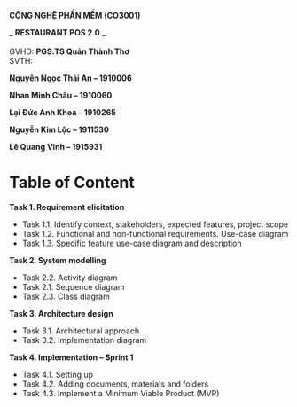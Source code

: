 **CÔNG NGHỆ PHẦN MỀM (CO3001)**

_ **RESTAURANT POS 2.0** _
<br/><br/>
GVHD: **PGS.TS Quản Thành Thơ**  
SVTH: 

**Nguyễn Ngọc Thái An – 1910006**

**Nhan Minh Châu – 1910060**

**Lại Đức Anh Khoa – 1910265**

**Nguyễn Kim Lộc – 1911530**

**Lê Quang Vinh – 1915931**  

# Table of Content

**Task 1. Requirement elicitation**

- Task 1.1. Identify context, stakeholders, expected features, project scope  
- Task 1.2. Functional and non-functional requirements. Use-case diagram  
- Task 1.3. Specific feature use-case diagram and description  


**Task 2. System modelling**

- Task 2.2. Activity diagram  
- Task 2.1. Sequence diagram  
- Task 2.3. Class diagram  


**Task 3. Architecture design**

- Task 3.1. Architectural approach  
- Task 3.2. Implementation diagram  


**Task 4. Implementation – Sprint 1**

- Task 4.1. Setting up  
- Task 4.2. Adding documents, materials and folders  
- Task 4.3. Implement a Minimum Viable Product (MVP)  

